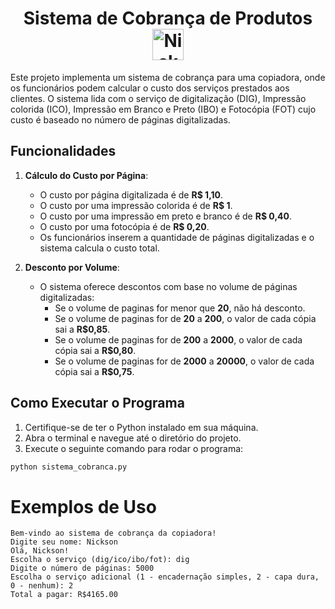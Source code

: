 ## <h1 align="center">Sistema de Cobrança de Produtos<img align="center" alt="Nickson-Python" height="50" width="50" src="https://cdn.jsdelivr.net/gh/devicons/devicon@latest/icons/python/python-original.svg" /></h1>

Este projeto implementa um sistema de cobrança para uma copiadora, onde os funcionários podem calcular o custo dos serviços prestados aos clientes. O sistema lida com o serviço de digitalização (DIG), Impressão colorida (ICO), Impressão em Branco e Preto (IBO) e Fotocópia (FOT) cujo custo é baseado no número de páginas digitalizadas.

## Funcionalidades

1. **Cálculo do Custo por Página**:
   - O custo por página digitalizada é de **R$ 1,10**.
   - O custo por uma impressão colorida é de **R$ 1**.
   - O custo por uma impressão em preto e branco é de **R$ 0,40**.
   - O custo por uma fotocópia é de **R$ 0,20**.
   - Os funcionários inserem a quantidade de páginas digitalizadas e o sistema calcula o custo total.

2. **Desconto por Volume**:
   - O sistema oferece descontos com base no volume de páginas digitalizadas:
     - Se o volume de paginas for menor que **20**, não há desconto.
     - Se o volume de paginas for de **20** a **200**, o valor de cada cópia sai a **R$0,85**.
     - Se o volume de paginas for de **200** a **2000**, o valor de cada cópia sai a **R$0,80**.
     - Se o volume de paginas for de **2000** a **20000**, o valor de cada cópia sai a **R$0,75**.

## Como Executar o Programa

1. Certifique-se de ter o Python instalado em sua máquina.
2. Abra o terminal e navegue até o diretório do projeto.
3. Execute o seguinte comando para rodar o programa:

```bash
python sistema_cobranca.py
```

# Exemplos de Uso
 ```
Bem-vindo ao sistema de cobrança da copiadora!
Digite seu nome: Nickson
Olá, Nickson!
Escolha o serviço (dig/ico/ibo/fot): dig 
Digite o número de páginas: 5000
Escolha o serviço adicional (1 - encadernação simples, 2 - capa dura, 0 - nenhum): 2
Total a pagar: R$4165.00
```
